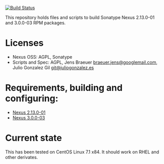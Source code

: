 [![Build Status](https://jenkins-juliogonzalez.rhcloud.com/job/nexus-oss-rpm-build/badge/icon)](https://jenkins-juliogonzalez.rhcloud.com/job/nexus-oss-rpm-build/)

This repository holds files and scripts to build Sonatype Nexus 2.13.0-01 and
3.0.0-03 RPM packages.

# Licenses

- Nexus OSS: AGPL, Sonatype
- Scripts and Spec: AGPL, Jens Braeuer <braeuer.jens@googlemail.com>,
  Julio Gonzalez Gil <git@juliogonzalez.es>

# Requirements, building and configuring:

- [Nexus 2.13.0-01](NEXUS2.md)
- [Nexus 3.0.0-03](NEXUS3.md)

# Current state

This has been tested on CentOS Linux 7.1 x84. It should work
on RHEL and other derivates.
